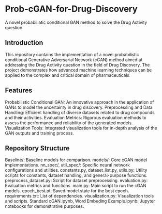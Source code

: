 # Prob-cGAN-for-Drug-Discovery
A novel probabiliatic conditional GAN method to solve the Drug Activity question

## Introduction
This repository contains the implementation of a novel probabilistic conditional Generative Adversarial Network (cGAN) method aimed at addressing the Drug Activity question in the field of Drug Discovery. The project demonstrates how advanced machine learning techniques can be applied to the complex and critical domain of pharmaceuticals.

## Features
Probabilistic Conditional GAN: An innovative approach in the application of GANs to model the uncertainty in drug discovery.
Preprocessing and Data Handling: Efficient handling of diverse datasets related to drug compounds and their activities.
Evaluation Metrics: Rigorous evaluation methods to assess the performance and reliability of the generated models.
Visualization Tools: Integrated visualization tools for in-depth analysis of the GAN outputs and training process.

## Repository Structure
Baseline/: Baseline models for comparison.
models/: Core cGAN model implementations.
nn_spec/, util_spec/: Specific neural network configurations and utilities.
constants.py, dataset_list.py, utils.py: Utility scripts for constants, dataset handling, and general-purpose functions.
preprocess_dataset.py: Script for dataset preprocessing.
evaluation.py: Evaluation metrics and functions.
main.py: Main script to run the cGAN models.
epoch_best.pt: Saved model state for the best epoch.
requirements.txt: List of dependencies.
visualization.py: Visualization tools and scripts.
Standard cGAN.ipynb, Word Embeding Example.ipynb: Jupyter notebooks for demonstrative purposes.
